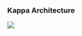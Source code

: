 <h3> Kappa Architecture </h3>


<img src="https://docs.microsoft.com/en-us/azure/architecture/data-guide/big-data/images/kappa.png"/>

